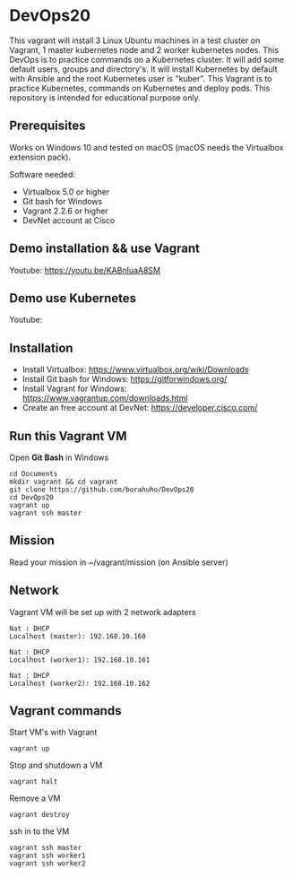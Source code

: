 # DevOps20

This vagrant will install 3 Linux Ubuntu machines in a test cluster on Vagrant, 1 master kubernetes node and 2 worker kubernetes nodes. This DevOps is to practice commands on a Kubernetes cluster.
It will add some default users, groups and directory's. It will install Kubernetes by default with Ansible and the root Kubernetes user is "kuber".
This Vagrant is to practice Kubernetes, commands on Kubernetes and deploy pods.
This repository is intended for educational purpose only.


## Prerequisites

Works on Windows 10 and tested on macOS (macOS needs the Virtualbox extension pack).

Software needed:
* Virtualbox 5.0 or higher
* Git bash for Windows
* Vagrant 2.2.6 or higher
* DevNet account at Cisco 


## Demo installation && use Vagrant

Youtube: https://youtu.be/KABnIuaA8SM


## Demo use Kubernetes

Youtube: 


## Installation

* Install Virtualbox: https://www.virtualbox.org/wiki/Downloads
* Install Git bash for Windows: https://gitforwindows.org/
* Install Vagrant for Windows: https://www.vagrantup.com/downloads.html
* Create an free account at DevNet: https://developer.cisco.com/

## Run this Vagrant VM
Open **Git Bash** in Windows
```
cd Documents
mkdir vagrant && cd vagrant
git clone https://github.com/borahuho/DevOps20
cd DevOps20
vagrant up
vagrant ssh master
```
## Mission

Read your mission in ~/vagrant/mission (on Ansible server)

## Network
Vagrant VM will be set up with 2 network adapters
```
Nat : DHCP
Localhost (master): 192.168.10.160

Nat : DHCP
Localhost (worker1): 192.168.10.161

Nat : DHCP
Localhost (worker2): 192.168.10.162
```
## Vagrant commands
Start VM's with Vagrant
```
vagrant up
```
Stop and shutdown a VM
```
vagrant halt
```
Remove a VM
```
vagrant destroy
```
ssh in to the VM
```
vagrant ssh master
vagrant ssh worker1
vagrant ssh worker2
```

